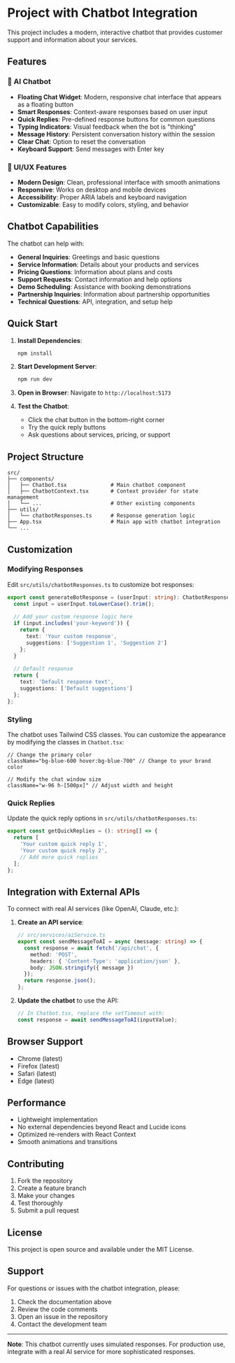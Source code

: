 # Project with Chatbot Integration

This project includes a modern, interactive chatbot that provides customer support and information about your services.

## Features

### 🤖 AI Chatbot
- **Floating Chat Widget**: Modern, responsive chat interface that appears as a floating button
- **Smart Responses**: Context-aware responses based on user input
- **Quick Replies**: Pre-defined response buttons for common questions
- **Typing Indicators**: Visual feedback when the bot is "thinking"
- **Message History**: Persistent conversation history within the session
- **Clear Chat**: Option to reset the conversation
- **Keyboard Support**: Send messages with Enter key

### 🎨 UI/UX Features
- **Modern Design**: Clean, professional interface with smooth animations
- **Responsive**: Works on desktop and mobile devices
- **Accessibility**: Proper ARIA labels and keyboard navigation
- **Customizable**: Easy to modify colors, styling, and behavior

## Chatbot Capabilities

The chatbot can help with:

- **General Inquiries**: Greetings and basic questions
- **Service Information**: Details about your products and services
- **Pricing Questions**: Information about plans and costs
- **Support Requests**: Contact information and help options
- **Demo Scheduling**: Assistance with booking demonstrations
- **Partnership Inquiries**: Information about partnership opportunities
- **Technical Questions**: API, integration, and setup help

## Quick Start

1. **Install Dependencies**:
   ```bash
   npm install
   ```

2. **Start Development Server**:
   ```bash
   npm run dev
   ```

3. **Open in Browser**:
   Navigate to `http://localhost:5173`

4. **Test the Chatbot**:
   - Click the chat button in the bottom-right corner
   - Try the quick reply buttons
   - Ask questions about services, pricing, or support

## Project Structure

```
src/
├── components/
│   ├── Chatbot.tsx              # Main chatbot component
│   ├── ChatbotContext.tsx       # Context provider for state management
│   └── ...                      # Other existing components
├── utils/
│   └── chatbotResponses.ts      # Response generation logic
├── App.tsx                      # Main app with chatbot integration
└── ...
```

## Customization

### Modifying Responses

Edit `src/utils/chatbotResponses.ts` to customize bot responses:

```typescript
export const generateBotResponse = (userInput: string): ChatbotResponse => {
  const input = userInput.toLowerCase().trim();
  
  // Add your custom response logic here
  if (input.includes('your-keyword')) {
    return {
      text: 'Your custom response',
      suggestions: ['Suggestion 1', 'Suggestion 2']
    };
  }
  
  // Default response
  return {
    text: 'Default response text',
    suggestions: ['Default suggestions']
  };
};
```

### Styling

The chatbot uses Tailwind CSS classes. You can customize the appearance by modifying the classes in `Chatbot.tsx`:

```tsx
// Change the primary color
className="bg-blue-600 hover:bg-blue-700" // Change to your brand color

// Modify the chat window size
className="w-96 h-[500px]" // Adjust width and height
```

### Quick Replies

Update the quick reply options in `src/utils/chatbotResponses.ts`:

```typescript
export const getQuickReplies = (): string[] => {
  return [
    'Your custom quick reply 1',
    'Your custom quick reply 2',
    // Add more quick replies
  ];
};
```

## Integration with External APIs

To connect with real AI services (like OpenAI, Claude, etc.):

1. **Create an API service**:
   ```typescript
   // src/services/aiService.ts
   export const sendMessageToAI = async (message: string) => {
     const response = await fetch('/api/chat', {
       method: 'POST',
       headers: { 'Content-Type': 'application/json' },
       body: JSON.stringify({ message })
     });
     return response.json();
   };
   ```

2. **Update the chatbot** to use the API:
   ```typescript
   // In Chatbot.tsx, replace the setTimeout with:
   const response = await sendMessageToAI(inputValue);
   ```

## Browser Support

- Chrome (latest)
- Firefox (latest)
- Safari (latest)
- Edge (latest)

## Performance

- Lightweight implementation
- No external dependencies beyond React and Lucide icons
- Optimized re-renders with React Context
- Smooth animations and transitions

## Contributing

1. Fork the repository
2. Create a feature branch
3. Make your changes
4. Test thoroughly
5. Submit a pull request

## License

This project is open source and available under the MIT License.

## Support

For questions or issues with the chatbot integration, please:

1. Check the documentation above
2. Review the code comments
3. Open an issue in the repository
4. Contact the development team

---

**Note**: This chatbot currently uses simulated responses. For production use, integrate with a real AI service for more sophisticated responses. 